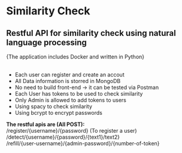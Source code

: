 # Similarity Check
<b><h2>Restful API for similarity check using natural language processing</h2></b>
{The application includes Docker and written in Python}<br><br><b></b>

- Each user can register and create an accout <br>
- All Data information is storred in MongoDB <br>
- No need to build front-end -> it can be tested via Postman <br>
- Each User has tokens to be used to check similarity <br>
- Only Admin is allowed to add tokens to users <br>
- Using spacy to check similarity <br>
- Using bcrypt to encrypt passwords <br>

<b>The restful apis are (All POST): </b>
<br>/register/{username}/{password} (To register a user)
<br>/detect/{username}/{password}/{text1}/text2}
<br>/refill/{user-username}/{admin-password}/{number-of-token}

<br>


